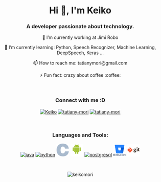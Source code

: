 <h1 align="center">Hi 👋, I'm Keiko</h1>
<h3 align="center">A developer passionate about technology.</h3>

<p align="center"> 🔭 I’m currently working at Jimi Robo </p> 
<p align="center"> 🌱 I’m currently learning: Python, Speech Recognizer, Machine Learning, DeepSpeech, Keras ... </p>
<p align="center"> 📫 How to reach me: tatianymori@gmail.com </p>
<p align="center"> ⚡ Fun fact: crazy about coffee :coffee: </p>

<br>

<h3 align="center">Connect with me :D</h3>
<p align="center">
<a href="https://twitter.com/WatashiWaKeiko" target="blank"><img align="center" src="https://cdn.jsdelivr.net/npm/simple-icons@3.0.1/icons/twitter.svg" alt="Keiko" height="30" width="40" /></a>
<a href="https://linkedin.com/in/tatianymori" target="blank"><img align="center" src="https://cdn.jsdelivr.net/npm/simple-icons@3.0.1/icons/linkedin.svg" alt="tatiany-mori" height="30" width="40" /></a>
<a href="https://facebook.com/tatianymori" target="blank"><img align="center" src="https://cdn.jsdelivr.net/npm/simple-icons@3.0.1/icons/facebook.svg" alt="tatiany-mori" height="30" width="40" /></a>  
</p>

<br>

<h3 align="center">Languages and Tools:</h3>
<p align="center"> 
  <a href="https://www.java.com" target="_blank"><img src="https://devicons.github.io/devicon/devicon.git/icons/java/java-original-wordmark.svg" alt="java" width="40" height="40"/></a> 
  <a href="https://www.python.org" target="_blank"><img src="https://devicons.github.io/devicon/devicon.git/icons/python/python-original.svg" alt="python" width="40" height="40"/></a> 
  <a href="https://https://www.cprogramming.com/" target="_blank"><img src="https://github.com/devicons/devicon/blob/master/icons/c/c-original.svg" alt="c" width="40" height="40"/></a>
  <a href="https://developer.android.com/studio/" target="_blank"><img src="https://github.com/devicons/devicon/blob/master/icons/android/android-original-wordmark.svg" alt="android" width="40" height="40"/></a>
  <a href="https://www.postgresql.org" target="_blank"><img src="https://devicons.github.io/devicon/devicon.git/icons/postgresql/postgresql-original-wordmark.svg" alt="postgresql" width="40" height="40"/></a> 
  <a href="https://bitbucket.org/" target="_blank"><img src="https://github.com/devicons/devicon/blob/master/icons/bitbucket/bitbucket-original-wordmark.svg" alt="bitbucket" width="40" height="40"/></a> 
  <a href="https://git-scm.com/" target="_blank"><img src="https://github.com/devicons/devicon/blob/master/icons/git/git-original-wordmark.svg" alt="git" width="40" height="40"/></a>
</p>

<br>

<p align="center"><img src="https://github-readme-stats.vercel.app/api/top-langs?username=keikomori&show_icons=true&locale=en&layout=compact" alt="keikomori" /></p>


<!--
**keikomori/keikomori** is a ✨ _special_ ✨ repository because its `README.md` (this file) appears on your GitHub profile.

Here are some ideas to get you started:

- 🔭 I’m currently working at Jimi Robo
- 🌱 I’m currently learning ...
- 👯 I’m looking to collaborate on ...
- 🤔 I’m looking for help with ...
- 💬 Ask me about ...
- 📫 How to reach me: ...
- 😄 Pronouns: ...
- ⚡ Fun fact: ...
-->
